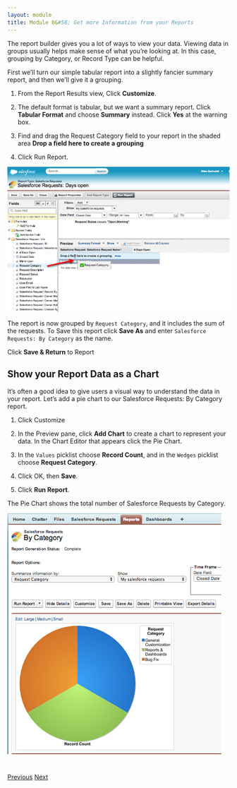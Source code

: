 ```yaml
---
layout: module
title: Module 0&#58; Get more Information from your Reports
---
```


The report builder gives you a lot of ways to view your data.  Viewing data in groups usually helps make sense of what you’re looking at. In this case, grouping by Category, or Record Type can be helpful.

First we’ll turn our simple tabular report into a slightly fancier summary report, and then we’ll give it a grouping.

1. From the Report Results view, Click **Customize**.

2. The default format is tabular, but we want a summary report. Click **Tabular Format** and choose **Summary** instead. Click **Yes** at the warning box.

3. Find and drag the Request Category field to your report in the shaded area **Drop a field here to create a grouping**

4. Click Run Report.

![](images/09-summary-report.png)

The report is now grouped by `Request Category`, and it includes the sum of the requests. To  Save this report click **Save As** and enter `Salesforce Requests: By Category` as the name.

Click **Save & Return** to Report


## Show your Report Data as a Chart
It’s often a good idea to give users a visual way to understand the data in your report. Let’s add a pie chart to our Salesforce Requests: By Category report.  

1. Click Customize

2. In the Preview pane, click **Add Chart** to create a chart to represent your data. In the Chart Editor that appears click the Pie Chart.

3. In the `Values` picklist choose **Record Count**, and in the `Wedges` picklist choose **Request Category**.

4. Click OK, then **Save**.

5. Click **Run Report**.

The Pie Chart shows the total number of Salesforce Requests by Category.

![](images/09-summary-report-pie-chart.png)

<div class="row" style="margin-top:40px;">
<div class="col-sm-12">
<a href="08-creating-a-dashboard-and-reports.html" class="btn btn-default"><i class="glyphicon glyphicon-chevron-left"></i> Previous</a>
<a href="10-create-a-dashboard.html" class="btn btn-default pull-right">Next <i class="glyphicon glyphicon-chevron-right"></i></a>
</div>
</div>
